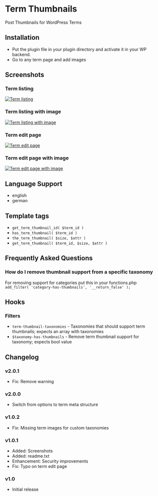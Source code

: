 Term Thumbnails
===============

Post Thumbnails for WordPress Terms

## Installation

* Put the plugin file in your plugin directory and activate it in your WP backend.
* Go to any term page and add images

## Screenshots

### Term listing
[![Term listing](https://raw.github.com/Horttcore/Term-Thumbnails/master/screenshot-1.png)](https://raw.github.com/Horttcore/Term-Thumbnails/master/screenshot-1.png)

### Term listing with image
[![Term listing with image](https://raw.github.com/Horttcore/Term-Thumbnails/master/screenshot-2.png)](https://raw.github.com/Horttcore/Term-Thumbnails/master/screenshot-2.png)

### Term edit page
[![Term edit page](https://raw.github.com/Horttcore/Term-Thumbnails/master/screenshot-3.png)](https://raw.github.com/Horttcore/Term-Thumbnails/master/screenshot-3.png)

### Term edit page with image
[![Term edit page with image](https://raw.github.com/Horttcore/Term-Thumbnails/master/screenshot-4.png)](https://raw.github.com/Horttcore/Term-Thumbnails/master/screenshot-4.png)

## Language Support

* english
* german

## Template tags

* `get_term_thumbnail_id( $term_id )`
* `has_term_thumbnail( $term_id )`
* `the_term_thumbnail( $size, $attr )`
* `get_term_thumbnail( $term_id, $size, $attr )`

## Frequently Asked Questions

### How do I remove thumbnail support from a specific taxonomy

For removing support for categories put this in your functions.php
`add_filter( 'category-has-thumbnails', '__return_false' );`

## Hooks

### Filters

* `term-thumbnail-taxonomies` - Taxonomies that should support term thumbnails; expects an array with taxonomies
* `$taxonomy-has-thumbnails` - Remove term thumbnail support for taxonomy; expects bool value

## Changelog

### v2.0.1

* Fix: Remove warning

### v2.0.0

* Switch from options to term meta structure

### v1.0.2

* Fix: Missing term images for custom taxonomies

### v1.0.1

* Added: Screenshots
* Added: readme.txt
* Enhancement: Security improvements
* Fix: Typo on term edit page

### v1.0

* Initial release
